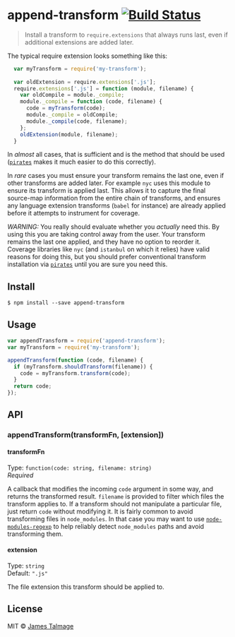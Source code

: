 # append-transform [![Build Status](https://travis-ci.org/jamestalmage/append-transform.svg?branch=master)](https://travis-ci.org/jamestalmage/append-transform)

> Install a transform to `require.extensions` that always runs last, even if additional extensions are added later.

The typical require extension looks something like this:

```js
  var myTransform = require('my-transform');
  
  var oldExtension = require.extensions['.js'];
  require.extensions['.js'] = function (module, filename) {
    var oldCompile = module._compile;
    module._compile = function (code, filename) {
      code = myTransform(code);
      module._compile = oldCompile;
      module._compile(code, filename);
    };  
    oldExtension(module, filename);
  }
```

In *almost* all cases, that is sufficient and is the method that should be used ([`pirates`](https://www.npmjs.com/package/pirates) makes it much easier to do this correctly).

In *rare* cases you must ensure your transform remains the last one, even if other transforms are added later. For example `nyc` uses this module to ensure its transform is applied last. This allows it to capture the final source-map information from the entire chain of transforms, and ensures any language extension transforms (`babel` for instance) are already applied before it attempts to instrument for coverage.


*WARNING:* You really should evaluate whether you *actually* need this. By using this you are taking control away from the user. Your transform remains the last one applied, and they have no option to reorder it. Coverage libraries like `nyc` (and `istanbul` on which it relies) have valid reasons for doing this, but you should prefer conventional transform installation via [`pirates`](https://www.npmjs.com/package/pirates) until you are sure you need this.

## Install

```
$ npm install --save append-transform
```


## Usage

```js
var appendTransform = require('append-transform');
var myTransform = require('my-transform');

appendTransform(function (code, filename) {
  if (myTransform.shouldTransform(filename)) {
    code = myTransform.transform(code);
  }
  return code;
});
```

## API

### appendTransform(transformFn, [extension])

#### transformFn

Type: `function(code: string, filename: string)`  
*Required*

A callback that modifies the incoming `code` argument in some way, and returns the transformed result. `filename` is provided to filter which files the transform applies to. If a transform should not manipulate a particular file, just return `code` without modifying it. It is fairly common to avoid transforming files in `node_modules`. In that case you may want to use [`node-modules-regexp`](https://www.npmjs.com/package/node-modules-regexp) to help reliably detect `node_modules` paths and avoid transforming them.


#### extension

Type: `string`  
Default: `".js"`

The file extension this transform should be applied to.

## License

MIT © [James Talmage](http://github.com/jamestalmage)
